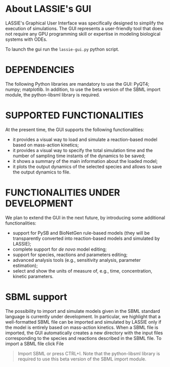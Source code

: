 # About LASSIE's GUI

LASSIE's Graphical User Interface was specifically designed to simplify the execution of simulations. The GUI represents a user-friendly tool that does not require any GPU programming skill or expertise in modeling biological systems with ODEs.

To launch the gui run the `lassie-gui.py` python script.

# DEPENDENCIES

The following Python libraries are mandatory to use the GUI: PyQT4; numpy; matplotlib.
In addition, to use the beta version of the SBML import module, the python-libsml library is required.

# SUPPORTED FUNCTIONALITIES

At the present time, the GUI supports the following functionalities:
* it provides a visual way to load and simulate a reaction-based model based on mass-action kinetics;
* it provides a visual way to specify the total simulation time and the number of sampling time instants of the dynamics to be saved;
* it shows a summary of the main information about the loaded model;
* it plots the output dynamics of the selected species and allows to save the output dynamics to file. 

# FUNCTIONALITIES UNDER DEVELOPMENT

We plan to extend the GUI in the next future, by introducing some additional functionalities:
* support for PySB and BioNetGen rule-based models (they will be transparently converted into reaction-based models and simulated by LASSIE);
* complete support for _de novo_ model  editing;
* support for species, reactions and parameters editing;
* advanced analysis tools (e.g., sensitivity analysis, parameter estimation);
* select and show the units of measure of, e.g., time, concentration, kinetic parameters.

# SBML support 

The possibility to import and simulate models given in the SBML standard language is currently under development.
In particular, we highlight that a well-formatted SBML file can be imported and simulated by LASSIE only if the model
is entirely based on mass-action kinetics. When a SBML file is imported, the GUI automatically creates a new directory
with the input files corresponding to the species and reactions described in the SBML file. To import a SBML file click File
> Import SBML or press CTRL+I. Note that the python-libsml library is required to use this beta version of the SBML
import module.
